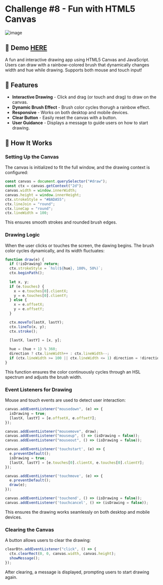 # Challenge #8 - Fun with HTML5 Canvas
![image](https://github.com/user-attachments/assets/9c19468c-b8ac-4061-9035-64eda3506b41)

## 📸 Demo [HERE](https://hmothershed.github.io/JavaScript30/08-HTML5-Canvas/)
A fun and interactive drawing app using HTML5 Canvas and JavaScript. Users can draw with a rainbow-colored brush that dynamically changes width and hue while drawing. Supports both mouse and touch input!

## 🚀 Features
- **Interactive Drawing** - Click and drag (or touch and drag) to draw on the canvas.
- **Dynamic Brush Effect** - Brush color cycles thorugh a rainbow effect.
- **Responsive** - Works on both desktop and mobile devices.
- **Clear Button** - Easily reset the canvas with a button.
- **User Guidance** - Displays a message to guide users on how to start drawing.

## 🔧 How It Works
### Setting Up the Canvas
The canvas is initialized to fit the full window, and the drawing context is configured:
```javascript
const canvas = document.querySelector("#draw");
const ctx = canvas.getContext("2d");
canvas.width = window.innerWidth;
canvas.height = window.innerHeight;
ctx.strokeStyle = "#BADA55";
ctx.lineJoin = "round";
ctx.lineCap = "round";
ctx.lineWidth = 100;
```
This ensures smooth strokes and rounded brush edges.

### Drawing Logic
When the user clicks or touches the screen, the dawing begins. The brush color cycles dynamically, and its width fluctuates:
```javascript
function draw(e) {
  if (!isDrawing) return;
  ctx.strokeStyle = `hsl(${hue}, 100%, 50%)`;
  ctx.beginPath();
  
  let x, y;
  if (e.touches) {
    x = e.touches[0].clientX;
    y = e.touches[0].clientY;
  } else {
    x = e.offsetX;
    y = e.offsetY;
  }

  ctx.moveTo(lastX, lastY);
  ctx.lineTo(x, y);
  ctx.stroke();
  
  [lastX, lastY] = [x, y];

  hue = (hue + 1) % 360;
  direction ? ctx.lineWidth++ : ctx.lineWidth--;
  if (ctx.lineWidth >= 100 || ctx.lineWidth <= 1) direction = !direction;
}
```
This function ensures the color continuously cycles through an HSL spectrum and adjusts the brush width.

### Event Listeners for Drawing
Mouse and touch events are used to detect user interaction:
```javascript
canvas.addEventListener("mousedown", (e) => {
  isDrawing = true;
  [lastX, lastY] = [e.offsetX, e.offsetY];
});

canvas.addEventListener("mousemove", draw);
canvas.addEventListener("mouseup", () => (isDrawing = false));
canvas.addEventListener("mouseout", () => (isDrawing = false));

canvas.addEventListener('touchstart', (e) => {
  e.preventDefault();
  isDrawing = true;
  [lastX, lastY] = [e.touches[0].clientX, e.touches[0].clientY];
});

canvas.addEventListener('touchmove', (e) => {
  e.preventDefault();
  draw(e);
});

canvas.addEventListener('touchend', () => (isDrawing = false));
canvas.addEventListener('touchcancel', () => (isDrawing = false));
```
This ensures the drawing works seamlessly on both desktop and mobile devices.

### Clearing the Canvas
A button allows users to clear the drawing:
```javascript
clearBtn.addEventListener("click", () => {
  ctx.clearRect(0, 0, canvas.width, canvas.height);
  showMessage();
});
```
After clearing, a message is displayed, prompting users to start drawing again.
